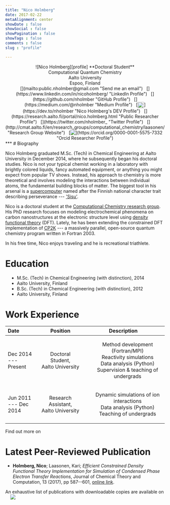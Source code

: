 ```yaml
---
title: "Nico Holmberg"
date: 2017-02-22
metaAlignment: center
showDate : false
showSocial : false
showPagination : false
showTags : false
comments : false
slug : "profile"

---
```

<link rel="stylesheet" href="https://use.fontawesome.com/releases/v5.2.0/css/all.css" integrity="sha384-hWVjflwFxL6sNzntih27bfxkr27PmbbK/iSvJ+a4+0owXq79v+lsFkW54bOGbiDQ" crossorigin="anonymous">
<center>
  ![Nico Holmberg][profile]
  **Doctoral Student**<br/>
  Computational Quantum Chemistry<br/>
  Aalto University<br/>
  <i class="fas fa-map-marker-alt fa-lg" style="color:#08b470ff"></i> Espoo, Finland<br/>
  [<i class="fas fa-envelope fa-lg" style="color:#08b470ff"></i>](mailto:public.nholmber@gmail.com "Send me an email")
  &nbsp;    [<i class="fab fa-linkedin-square fa-lg" style="color:#0077B5"></i>](https://www.linkedin.com/in/nicoholmberg/ "LinkedIn Profile")
  &nbsp;    [<i class="fab fa-github fa-lg" style="color:#211F1F"></i>](https://github.com/nholmber "GitHub Profile")
  &nbsp;    [<i class="fab fa-medium fa-lg" style="color:#000000"></i>](https://medium.com/@nholmber "Medium Profile")
  &nbsp;    [<img src="https://d2fltix0v2e0sb.cloudfront.net/dev-badge.svg" alt="Nico Holmberg's DEV Profile" height="20" width="20" style="vertical-align:text-top; display:inline" />](https://dev.to/nholmber "Nico Holmberg's DEV Profile")
  &nbsp;    [<i class="fas fa-user fa-lg" style="color:#08b470ff"></i>](https://research.aalto.fi/portal/nico.holmberg.html "Public Researcher Profile")
  &nbsp;    [<i class="fab fa-twitter fa-lg" style="color:#00aced"></i>](https://twitter.com/nholmber_ "Twitter Profile")
  &nbsp;    [<i class="fas fa-globe-americas fa-lg" style="color:#08b470ff"></i>](http://cmat.aalto.fi/en/research_groups/computational_chemistry/laasonen/ "Research Group Website")
  &nbsp;    [<img src="https://orcid.org/sites/default/files/images/orcid_24x24.png" style="vertical-align:text-top; display:inline" />](https://orcid.org/0000-0001-5575-7332 "Orcid Researcher Profile")

</center>
***
# Biography

Nico Holmberg graduated M.Sc. (Tech) in Chemical Engineering at Aalto University in December 2014, where he subsequently began his doctoral studies. Nico is not your typical chemist working in a laboratory with brightly colored liquids, fancy automated equipment, or anything you might expect from popular TV shows. Instead, his approach to chemistry is more theoretical and involves modeling the interactions between individual atoms, the fundamental building blocks of matter. The biggest tool in his arsenal is a [supercomputer](https://www.csc.fi/en/-/csc-n-sisu-supertietokone-euroopan-nopeimpien-joukkoon?_82_languageId=en_US) named after the Finnish national character trait describing perseverance --- ['Sisu'](https://en.wikipedia.org/wiki/Sisu).

Nico is a doctoral student at the [Computational Chemistry research group](https://chemistry.aalto.fi/en/research/computational_chemistry/information/). His PhD research focuses on modeling electrochemical phenomena on carbon nanostructures at the electronic structure level using [density functional theory](https://en.wikipedia.org/wiki/Density_functional_theory) (DFT). Lately, he has been extending the constrained DFT implementation of [CP2K](https://www.cp2k.org/) --- a massively parallel, open-source quantum chemistry program written in Fortran 2003.

In his free time, Nico enjoys traveling and he is recreational triathlete.


# Education
<ul class="fa-ul" style="margin:13px">
  <li> <i class="fas fa-graduation-cap fa-lg" aria-hidden="true"></i> M.Sc. (Tech) in Chemical Engineering (with distinction), 2014 </li>
  <li style="font-size:14px"> <i class="fas fa-graduation-cap fa-lg" aria-hidden="true" style="color:white; font-size:22.5px"></i> Aalto University, Finland </li>
  <li> <i class="fas fa-graduation-cap fa-lg" aria-hidden="true"></i> B.Sc. (Tech) in Chemical Engineering (with distinction), 2012 </li>
  <li style="font-size:14px"> <i class="fas fa-graduation-cap fa-lg" aria-hidden="true" style="color:white; font-size:22.5px"></i> Aalto University, Finland </li>
</ul>

# Work Experience

| Date                  |  Position          | Description        |
|:--------------------- |:-------------------:|:-----------------:|
| Dec 2014 </br> --- Present  | Doctoral Student, </br> Aalto University |  <ul style="list-style-type:none"><li> Method development (Fortran/MPI) [<i class="fab fa-github fa-lg" style="color:#211F1F"></i>](https://github.com/nholmber "GitHub Profile") </li><li> Reactivity simulations </li><li> Data analysis (Python) </li><li> Supervision & teaching of undergrads </li></ul>|
| Jun 2011 </br> --- Dec 2014 | Research Assistant, </br> Aalto University |  <ul style="list-style-type:none"><li>Dynamic simulations of ion interactions</li><li> Data analysis (Python) </li><li>Teaching of undergrads</li></ul>|

Find out more on [<i class="fab fa-linkedin-square fa-lg" style="color:#0077B5"></i>](https://www.linkedin.com/in/nicoholmberg/ "LinkedIn Profile")

# Latest Peer-Reviewed Publication

- **Holmberg, Nico**; Laasonen, Kari; *Efficient Constrained Density Functional Theory Implementation for Simulation of Condensed Phase Electron Transfer Reactions*, Journal of Chemical Theory and Computation, 13 (2017), pp 587--601, [online link](https://dx.doi.org/10.1021/acs.jctc.6b01085).

An exhaustive list of publications with downloadable copies are available on
&nbsp;    [<i class="fas fa-user fa-lg" style="color:#08b470ff"></i>](https://research.aalto.fi/portal/nico.holmberg.html "Public Researcher Profile")
&nbsp;    [<img src="https://orcid.org/sites/default/files/images/orcid_24x24.png" style="vertical-align:text-top; display:inline" />](https://orcid.org/0000-0001-5575-7332 "Orcid Researcher Profile")

[profile]: https://res.cloudinary.com/nholmber/image/upload/c_scale,w_200/v1533803085/img-600x600_buh1cy.png "Nico Holmberg"
[orcid]: https://orcid.org/sites/default/files/images/orcid_24x24.png
